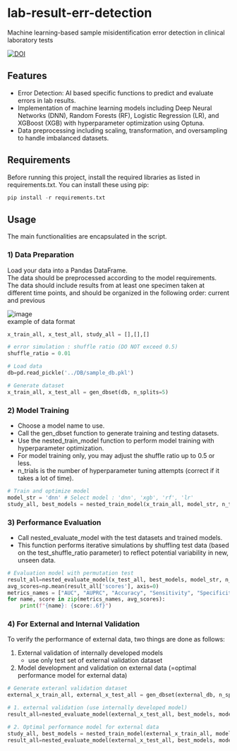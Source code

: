 # lab-result-err-detection

Machine learning-based sample misidentification error detection in clinical laboratory tests

[![DOI](https://zenodo.org/badge/DOI/10.5281/zenodo.12821626.svg)](https://doi.org/10.5281/zenodo.12821626)

## Features
- Error Detection: AI based specific functions to predict and evaluate errors in lab results.
- Implementation of machine learning models including Deep Neural Networks (DNN), Random Forests (RF), Logistic Regression (LR), and XGBoost (XGB) with hyperparameter optimization using Optuna.
- Data preprocessing including scaling, transformation, and oversampling to handle imbalanced datasets.

## Requirements
Before running this project, install the required libraries as listed in requirements.txt. You can install these using pip:

```python
pip install -r requirements.txt
```

## Usage
The main functionalities are encapsulated in the script.

### 1) Data Preparation
Load your data into a Pandas DataFrame.  
The data should be preprocessed according to the model requirements.  
The data should include results from at least one specimen taken at different time points, and should be organized in the following order: current and previous  

![image](https://github.com/user-attachments/assets/fa9bd2ee-c85d-411b-a214-0f3911f29445)  
example of data format

```python
x_train_all, x_test_all, study_all = [],[],[]

# error simulation : shuffle ratio (DO NOT exceed 0.5)
shuffle_ratio = 0.01

# Load data
db=pd.read_pickle('../DB/sample_db.pkl')

# Generate dataset
x_train_all, x_test_all = gen_dbset(db, n_splits=5)
```

### 2) Model Training
- Choose a model name to use.
- Call the gen_dbset function to generate training and testing datasets.
- Use the nested_train_model function to perform model training with hyperparameter optimization.
- For model training only, you may adjust the shuffle ratio up to 0.5 or less. 
- n_trials is the number of hyperparameter tuning attempts (correct if it takes a lot of time).

```python
# Train and optimize model 
model_str = 'dnn' # Select model : 'dnn', 'xgb', 'rf', 'lr'
study_all, best_models = nested_train_model(x_train_all, model_str, n_trials =100, shuffle_ratio = shuffle_ratio)
```

### 3) Performance Evaluation
- Call nested_evaluate_model with the test datasets and trained models.
- This function performs iterative simulations by shuffling test data (based on the test_shuffle_ratio parameter) to reflect potential variability in new, unseen data.

```python
# Evaluation model with permutation test
result_all=nested_evaluate_model(x_test_all, best_models, model_str, n_iter = 1000, test_shuffle_ratio=0.01)
avg_scores=np.mean(result_all['scores'], axis=0)
metrics_names = ["AUC", "AUPRC", "Accuracy", "Sensitivity", "Specificity", "PPV", "NPV"]
for name, score in zip(metrics_names, avg_scores):
    print(f"{name}: {score:.6f}")
```

### 4) For External and Internal Validation
To verify the performance of external data, two things are done as follows:  
1. External validation of internally developed models
   - use only test set of external validation dataset
2. Model development and validation on external data (=optimal performance model for external data)

```python
# Generate exteranl validation dataset
external_x_train_all, external_x_test_all = gen_dbset(external_db, n_splits=5)

# 1. external validation (use internally developed model)
result_all=nested_evaluate_model(external_x_test_all, best_models, model_str, n_iter = 1000, test_shuffle_ratio=shuffle_ratio)

# 2. Optimal performance model for external data
study_all, best_models = nested_train_model(external_x_train_all, model_str, n_trials =100, shuffle_ratio = shuffle_ratio)
result_all=nested_evaluate_model(external_x_test_all, best_models, model_str, n_iter = 1000, test_shuffle_ratio=shuffle_ratio)
```


